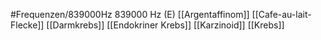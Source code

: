 #Frequenzen/839000Hz
839000 Hz (E)
[[Argentaffinom]]
[[Cafe-au-lait-Flecke]]
[[Darmkrebs]]
[[Endokriner Krebs]]
[[Karzinoid]]
[[Krebs]]